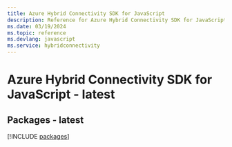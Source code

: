 ```yaml
---
title: Azure Hybrid Connectivity SDK for JavaScript
description: Reference for Azure Hybrid Connectivity SDK for JavaScript
ms.date: 03/19/2024
ms.topic: reference
ms.devlang: javascript
ms.service: hybridconnectivity
---
```

# Azure Hybrid Connectivity SDK for JavaScript - latest
## Packages - latest
[!INCLUDE [packages](hybrid-connectivity-index.md)]